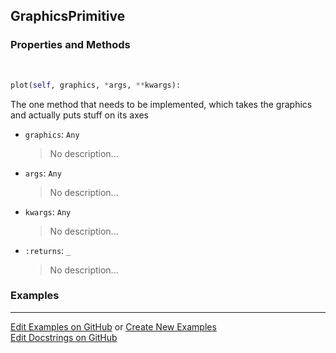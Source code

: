 ## <a id="McUtils.Plots.Primitives.GraphicsPrimitive">GraphicsPrimitive</a>


### Properties and Methods
<a id="McUtils.Plots.Primitives.GraphicsPrimitive.plot" class="docs-object-method">&nbsp;</a>
```python
plot(self, graphics, *args, **kwargs): 
```
The one method that needs to be implemented, which takes the graphics and actually puts stuff on its axes
- `graphics`: `Any`
    >No description...
- `args`: `Any`
    >No description...
- `kwargs`: `Any`
    >No description...
- `:returns`: `_`
    >No description...

### Examples


___

[Edit Examples on GitHub](https://github.com/McCoyGroup/References/edit/gh-pages/Documentation/examples/McUtils/Plots/Primitives/GraphicsPrimitive.md) or 
[Create New Examples](https://github.com/McCoyGroup/References/new/gh-pages/?filename=Documentation/examples/McUtils/Plots/Primitives/GraphicsPrimitive.md) <br/>
[Edit Docstrings on GitHub](https://github.com/McCoyGroup/McUtils/edit/master/Plots/Primitives.py?message=Update%20Docs)